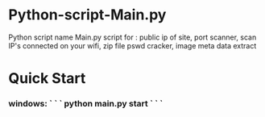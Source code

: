 # Python-script-Main.py
Python script name Main.py
script for : public ip of site,
             port scanner,
             scan IP's connected on your wifi,
             zip file pswd cracker,
             image meta data extract

<h1> Quick Start
  
  <h3>windows: 
  ` ` `
  python main.py start
  ` ` `
  
